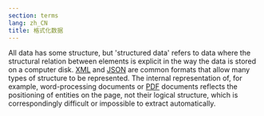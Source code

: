 ```yaml
---
section: terms
lang: zh_CN
title: 格式化数据
---
```


All data has some structure, but 'structured data' refers to data where the structural relation between elements is explicit in the way the data is stored on a computer disk. [XML](/glossary/en/terms/xml/) and [JSON](/glossary/en/terms/json/) are common formats that allow many types of structure to be represented. The internal representation of, for example, word-processing documents or [PDF](/glossary/en/terms/pdf/) documents reflects the positioning of entities on the page, not their logical structure, which is correspondingly difficult or impossible to extract automatically.